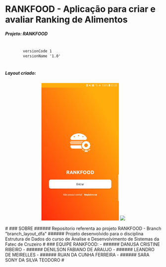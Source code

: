 # RANKFOOD - Aplicação para criar e avaliar Ranking de Alimentos
##### Projeto: RANKFOOD

#
```
        versionCode 1
        versionName '1.0'
```
#
##### Layout criado:
<p align="center">
   <img src="https://raw.githubusercontent.com/denilsonfa/rankfood/branch_layout_dfa/images/img01_open.jpg" width="250">
   <img src="https://raw.githubusercontent.com/denilsonfa/rankfood/branch_layout_dfa/images/img02_login.jpg width="250">
</p>
#
### SOBRE
###### Repositorio referenta ao projeto RANKFOOD - Branch "branch_layout_dfa"
###### Projeto desenvolvido para o disciplina Estrutura de Dados do curso de Analise e Desenvolvimento de Sistemas da Fatec de Cruzeiro
#
### EQUIPE RANKFOOD:
 - ######  DANUSA CRISTINE RIBEIRO
 - ######  DENILSON FABIANO DE ARAUJO
 - ######  LEANDRO DE MEIRELLES
 - ######  RUAN DA CUNHA FERREIRA
 - ######  SARA SONY DA SILVA TEODORO
#